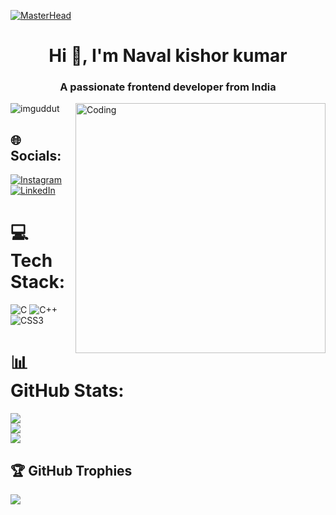 [![MasterHead](https://media.licdn.com/dms/image/C4D16AQFQU6ol5IKgWg/profile-displaybackgroundimage-shrink_200_800/0/1653123663526?e=2147483647&v=beta&t=oWs7RsJdb0KqazPnFlirmIL6Z98SVhadWu0OY5MEMVc)
](https://rishavchanda.io
)
<h1 align="center">Hi 👋, I'm Naval kishor kumar</h1>
<h3 align="center">A passionate frontend developer from India</h3>
<img align="right" alt="Coding" width="400" src="https://cdn.dribbble.com/users/1162077/screenshots/3848914/programmer.gif">

<p align="left"> <img src="https://komarev.com/ghpvc/?username=imguddut&label=Profile%20views&color=0e75b6&style=flat" alt="imguddut" /> </p>

## 🌐 Socials:
[![Instagram](https://img.shields.io/badge/Instagram-%23E4405F.svg?logo=Instagram&logoColor=white)](https://instagram.com/guddubhaiya2414) [![LinkedIn](https://img.shields.io/badge/LinkedIn-%230077B5.svg?logo=linkedin&logoColor=white)](https://linkedin.com/in/naval-kishor-kumar-2a4b20287) 

# 💻 Tech Stack:
![C](https://img.shields.io/badge/c-%2300599C.svg?style=for-the-badge&logo=c&logoColor=white) ![C++](https://img.shields.io/badge/c++-%2300599C.svg?style=for-the-badge&logo=c%2B%2B&logoColor=white) ![CSS3](https://img.shields.io/badge/css3-%231572B6.svg?style=for-the-badge&logo=css3&logoColor=white)
# 📊 GitHub Stats:
![](https://github-readme-stats.vercel.app/api?username=imguddut&theme=dark&hide_border=false&include_all_commits=false&count_private=false)<br/>
![](https://github-readme-streak-stats.herokuapp.com/?user=imguddut&theme=dark&hide_border=false)<br/>
![](https://github-readme-stats.vercel.app/api/top-langs/?username=imguddut&theme=dark&hide_border=false&include_all_commits=false&count_private=false&layout=compact)

## 🏆 GitHub Trophies
![](https://github-profile-trophy.vercel.app/?username=imguddut&theme=radical&no-frame=false&no-bg=true&margin-w=4)


<!-- Proudly created with GPRM ( https://gprm.itsvg.in ) -->
